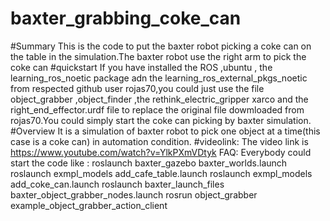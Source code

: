 # baxter_grabbing_coke_can
#Summary
This is the code to put the baxter robot picking a coke can on the table in the simulation.The baxter robot use the right arm to pick the coke can
#quickstart
If you have installed the ROS ,ubuntu , the learning_ros_noetic package adn the learning_ros_external_pkgs_noetic from respected github user rojas70,you could just use the file object_grabber ,object_finder ,the rethink_electric_gripper xarco and the right_end_effector.urdf file to replace the original file dowmloaded from rojas70.You could simply start the coke can picking by baxter simulation.
#Overview
It is a simulation of baxter robot to pick one object at a time(this case is a coke can) in automation condition.
#videolink:
The video link is https://www.youtube.com/watch?v=YlkPXmVDtyk
FAQ:
Everybody could start the code like :
roslaunch baxter_gazebo baxter_worlds.launch
roslaunch exmpl_models add_cafe_table.launch
roslaunch exmpl_models add_coke_can.launch
roslaunch baxter_launch_files baxter_object_grabber_nodes.launch
rosrun object_grabber example_object_grabber_action_client
